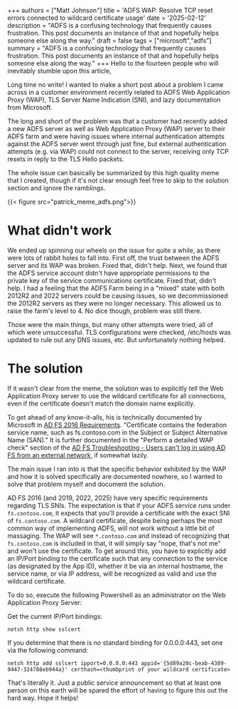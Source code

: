+++
authors = ["Matt Johnson"]
title = 'ADFS WAP: Resolve TCP reset errors connected to wildcard certificate usage'
date = '2025-02-12'
description = "ADFS is a confusing technology that frequently causes frustration. This post documents an instance of that and hopefully helps someone else along the way."
draft = false
tags = ["microsoft","adfs"]
summary = "ADFS is a confusing technology that frequently causes frustration. This post documents an instance of that and hopefully helps someone else along the way."
+++
Hello to the fourteen people who will inevitably stumble upon this article,

Long time no write! I wanted to make a short post about a problem I came across in a customer environment recently related to ADFS Web Application Proxy (WAP), TLS Server Name Indication (SNI), and lazy documentation from Microsoft.

The long and short of the problem was that a customer had recently added a new ADFS server as well as Web Application Proxy (WAP) server to their ADFS farm and were having issues where internal authentication attempts against the ADFS server went through just fine, but external authentication attempts (e.g. via WAP) could not connect to the server, receiving only TCP resets in reply to the TLS Hello packets.

The whole issue can basically be summarized by this high quality meme that I created, though if it's not clear enough feel free to skip to the solution section and ignore the ramblings.

{{< figure src="patrick_meme_adfs.png">}}

# What didn't work

We ended up spinning our wheels on the issue for quite a while, as there were lots of rabbit holes to fall into. First off, the trust between the ADFS server and its WAP was broken. Fixed that, didn't help. Next, we found that the ADFS service account didn't have appropriate permissions to the private key of the service communications certificate. Fixed that, didn't help. I had a feeling that the ADFS Farm being in a "mixed" state with both 2012R2 and 2022 servers could be causing issues, so we decommissioned the 2012R2 servers as they were no longer necessary. This allowed us to raise the farm's level to 4. No dice though, problem was still there.

Those were the main things, but many other attempts were tried, all of which were unsuccessful. TLS configurations were checked, /etc/hosts was updated to rule out any DNS issues, etc. But unfortunately nothing helped.

# The solution

If it wasn't clear from the meme, the solution was to explicitly tell the Web Application Proxy server to use the wildcard certificate for all connections, even if the certificate doesn't match the domain name explicitly. 

To get ahead of any know-it-alls, his is technically documented by Microsoft in [AD FS 2016 Requirements](https://learn.microsoft.com/en-us/windows-server/identity/ad-fs/overview/ad-fs-requirements). "Certificate contains the federation service name, such as fs.contoso.com in the Subject or Subject Alternative Name (SAN)." It is further documented in the "Perform a detailed WAP check" section of the [AD FS Troubleshooting - Users can't log in using AD FS from an external network](https://learn.microsoft.com/en-us/windows-server/identity/ad-fs/troubleshooting/ad-fs-tshoot-extranet#perform-a-detailed-wap-check), if somewhat lazily.

The main issue I ran into is that the specific behavior exhibited by the WAP and how it is solved specifically are documented nowhere, so I wanted to solve that problem myself and document the solution.

AD FS 2016 (and 2019, 2022, 2025) have very specific requirements regarding TLS SNIs. The expectation is that if your ADFS service runs under `fs.contoso.com`, it expects that you'll provide a certificate with the exact SNI of `fs.contoso.com`. A wildcard certificate, despite being perhaps the most common way of implementing ADFS, will not work without a little bit of massaging. The WAP will see `*.contoso.com` and instead of recognizing that `fs.contoso.com` is included in that, it will simply say "nope, that's not me" and won't use the certificate. To get around this, you have to explicitly add an IP/Port binding to the certificate such that any connection to the service (as designated by the App ID), whether it be via an internal hostname, the service name, or via IP address, will be recognized as valid and use the wildcard certificate.

To do so, execute the following Powershell as an administrator on the Web Application Proxy Server:

Get the current IP/Port bindings: 

`netsh http show sslcert`

If you determine that there is no standard binding for 0.0.0.0:443, set one via the following command: 

`netsh http add sslcert ipport=0.0.0.0:443 appid='{5d89a20c-beab-4389-9447-324788eb944a}' certhash=<thumbprint of your wildcard certificate>`

That's literally it. Just a public service announcement so that at least one person on this earth will be spared the effort of having to figure this out the hard way. Hope it helps!
